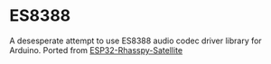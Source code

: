# ES8388
A desesperate attempt to use ES8388 audio codec driver library for Arduino.
Ported from [ESP32-Rhasspy-Satellite](https://github.com/Romkabouter/ESP32-Rhasspy-Satellite/tree/d286973956e50bb31821c19ea103c8e593aca9bc/PlatformIO/src/devices)

